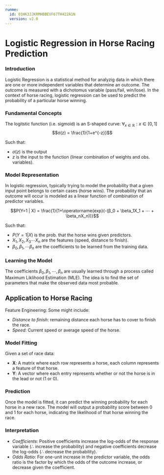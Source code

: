 ```yaml
---
runme:
  id: 01HK3JJKRMHBBEVF67TH422A1N
  version: v2.0
---
```


# Logistic Regression in Horse Racing Prediction

### Introduction

Logistic Regression is a statistical method for analyzig data in which there are one or more independent variables that determine an outcome. The outcome is measured with a dichotomus variable (pass/fail, win/lose). In the context of horse racing, logistic regression can be used to predict the probability of a particular horse winning. 

### Fundamental Concepts

The logitstic function (i.e. sigmoid) is an S-shaped curve: $∀_{x \in \mathbb{R}} : x \in [0,1]$
$$σ(z) = \frac{1}{1+e^{-z}}$$ 

Such that:
- $σ(z)$ is the output
- $z$ is the input to the function (linear combination of weights and obs. variables).

### Model Representation

In logistic regression, typically trying to model the probability that a given input point belongs to certain cases (horse wins). The probability that an outcome will occur is modeled as a linear function of combination of predictor variables.

$$P(Y=1 | X) = \frac{1}{1+\operatorname{exp}(-(β_0 + \beta_1X_1 + ⋯ + \beta_nX_n))}$$

Such that: 

- $P(Y=1 | X)$ is the prob. that the horse wins given predictors. 
- $X_1, X_2, X_3 ⋯ X_n$ are the features (speed, distance to finish).
- $\beta_0, \beta_1, \cdots \beta_n$ are the coefficients to be learned from the training data. 

### Learning the Model

The coefficients $\beta_0, \beta_1, \cdots, \beta_n$ are usually learned through a process called Maximum Liklihood Estimation (MLE). The idea is to find the set of parameters that make the observed data most probable. 

## Application to Horse Racing

Feature Engineering: Some might include:
- *Distance to finish*: remaining distance each horse has to cover to finish the race. 
- *Speed*: Current speed or average speed of the horse. 
  
### Model Fitting 

Given a set of race data: 
- **X**: A matrix where each row represents a horse, each column represents a feature of that horse.
- **Y**: A vector where each entry represents whether or not the horse is in the lead or not (1 or 0).
  
### Prediction
Once the model is fitted, it can predict the winning probability for each horse in a new race. The model will output a probability score between 0 and 1 for each horse, indicating the likelihood of that horse winning the race.

### Interpretation
- *Coefficients*: Positive coefficients increase the log-odds of the response variable (∴ increase the probability) and negative coefficients decrease the log-odds (∴ decrease the probability).
- *Odds Ratio*: For one-unit increase in the predictor variable, the odds ratio is the factor by which the odds of the outcome increase, or decrease given the coefficient. 
